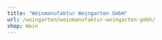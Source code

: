 ```yaml
---
title: "Weinmanufaktur Weingarten GmbH"
url: /weingarten/weinmanufaktur-weingarten-gmbh/
shop: Wein
---
```

